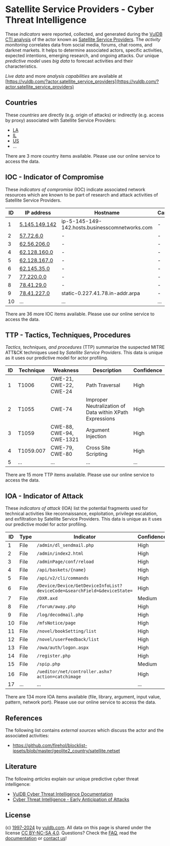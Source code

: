 # Satellite Service Providers - Cyber Threat Intelligence

These _indicators_ were reported, collected, and generated during the [VulDB CTI analysis](https://vuldb.com/?kb.cti) of the actor known as [Satellite Service Providers](https://vuldb.com/?actor.satellite_service_providers). The _activity monitoring_ correlates data from social media, forums, chat rooms, and darknet markets. It helps to determine associated actors, specific activities, expected intentions, emerging research, and ongoing attacks. Our unique _predictive model_ uses _big data_ to forecast activities and their characteristics.

_Live data_ and more _analysis capabilities_ are available at [https://vuldb.com/?actor.satellite_service_providers](https://vuldb.com/?actor.satellite_service_providers)

## Countries

These _countries_ are directly (e.g. origin of attacks) or indirectly (e.g. access by proxy) associated with Satellite Service Providers:

* [LA](https://vuldb.com/?country.la)
* [IL](https://vuldb.com/?country.il)
* [US](https://vuldb.com/?country.us)
* ...

There are 3 more country items available. Please use our online service to access the data.

## IOC - Indicator of Compromise

These _indicators of compromise_ (IOC) indicate associated network resources which are known to be part of research and attack activities of Satellite Service Providers.

ID | IP address | Hostname | Campaign | Confidence
-- | ---------- | -------- | -------- | ----------
1 | [5.145.149.142](https://vuldb.com/?ip.5.145.149.142) | ip-5-145-149-142.hosts.businesscomnetworks.com | - | High
2 | [57.72.6.0](https://vuldb.com/?ip.57.72.6.0) | - | - | High
3 | [62.56.206.0](https://vuldb.com/?ip.62.56.206.0) | - | - | High
4 | [62.128.160.0](https://vuldb.com/?ip.62.128.160.0) | - | - | High
5 | [62.128.167.0](https://vuldb.com/?ip.62.128.167.0) | - | - | High
6 | [62.145.35.0](https://vuldb.com/?ip.62.145.35.0) | - | - | High
7 | [77.220.0.0](https://vuldb.com/?ip.77.220.0.0) | - | - | High
8 | [78.41.29.0](https://vuldb.com/?ip.78.41.29.0) | - | - | High
9 | [78.41.227.0](https://vuldb.com/?ip.78.41.227.0) | static-0.227.41.78.in-addr.arpa | - | High
10 | ... | ... | ... | ...

There are 36 more IOC items available. Please use our online service to access the data.

## TTP - Tactics, Techniques, Procedures

_Tactics, techniques, and procedures_ (TTP) summarize the suspected MITRE ATT&CK techniques used by _Satellite Service Providers_. This data is unique as it uses our predictive model for actor profiling.

ID | Technique | Weakness | Description | Confidence
-- | --------- | -------- | ----------- | ----------
1 | T1006 | CWE-21, CWE-22, CWE-24 | Path Traversal | High
2 | T1055 | CWE-74 | Improper Neutralization of Data within XPath Expressions | High
3 | T1059 | CWE-88, CWE-94, CWE-1321 | Argument Injection | High
4 | T1059.007 | CWE-79, CWE-80 | Cross Site Scripting | High
5 | ... | ... | ... | ...

There are 15 more TTP items available. Please use our online service to access the data.

## IOA - Indicator of Attack

These _indicators of attack_ (IOA) list the potential fragments used for technical activities like reconnaissance, exploitation, privilege escalation, and exfiltration by Satellite Service Providers. This data is unique as it uses our predictive model for actor profiling.

ID | Type | Indicator | Confidence
-- | ---- | --------- | ----------
1 | File | `/admin/dl_sendmail.php` | High
2 | File | `/admin/index2.html` | High
3 | File | `/adminPage/conf/reload` | High
4 | File | `/api/baskets/{name}` | High
5 | File | `/api/v2/cli/commands` | High
6 | File | `/Device/Device/GetDeviceInfoList?deviceCode=&searchField=&deviceState=` | High
7 | File | `/DXR.axd` | Medium
8 | File | `/forum/away.php` | High
9 | File | `/log/decodmail.php` | High
10 | File | `/mfsNotice/page` | High
11 | File | `/novel/bookSetting/list` | High
12 | File | `/novel/userFeedback/list` | High
13 | File | `/owa/auth/logon.aspx` | High
14 | File | `/register.php` | High
15 | File | `/spip.php` | Medium
16 | File | `/ueditor/net/controller.ashx?action=catchimage` | High
17 | ... | ... | ...

There are 134 more IOA items available (file, library, argument, input value, pattern, network port). Please use our online service to access the data.

## References

The following list contains _external sources_ which discuss the actor and the associated activities:

* https://github.com/firehol/blocklist-ipsets/blob/master/geolite2_country/satellite.netset

## Literature

The following _articles_ explain our unique predictive cyber threat intelligence:

* [VulDB Cyber Threat Intelligence Documentation](https://vuldb.com/?kb.cti)
* [Cyber Threat Intelligence - Early Anticipation of Attacks](https://www.scip.ch/en/?labs.20201022)

## License

(c) [1997-2024](https://vuldb.com/?kb.changelog) by [vuldb.com](https://vuldb.com/?kb.about). All data on this page is shared under the license [CC BY-NC-SA 4.0](https://creativecommons.org/licenses/by-nc-sa/4.0/). Questions? Check the [FAQ](https://vuldb.com/?kb.faq), read the [documentation](https://vuldb.com/?kb) or [contact us](https://vuldb.com/?contact)!

